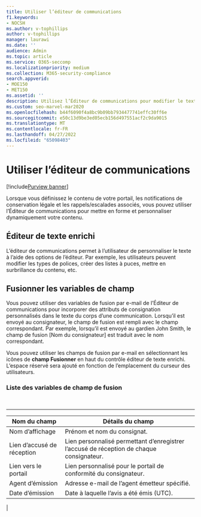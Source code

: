 ```yaml
---
title: Utiliser l’éditeur de communications
f1.keywords:
- NOCSH
ms.author: v-tophillips
author: v-tophillips
manager: laurawi
ms.date: ''
audience: Admin
ms.topic: article
ms.service: O365-seccomp
ms.localizationpriority: medium
ms.collection: M365-security-compliance
search.appverid:
- MOE150
- MET150
ms.assetid: ''
description: Utilisez l’Éditeur de communications pour modifier le texte et fusionner les variables de champ lors de la mise en forme de votre contenu.
ms.custom: seo-marvel-mar2020
ms.openlocfilehash: b44f6090f4a8bc9b09bb7934477741effc30ff6e
ms.sourcegitcommit: e50c13d9be3ed05ecb156d497551acf2c9da9015
ms.translationtype: MT
ms.contentlocale: fr-FR
ms.lasthandoff: 04/27/2022
ms.locfileid: "65098403"
---
```

# <a name="use-the-communications-editor"></a>Utiliser l’éditeur de communications

[!include[Purview banner](../includes/purview-rebrand-banner.md)]

Lorsque vous définissez le contenu de votre portail, les notifications de conservation légale et les rappels/escalades associés, vous pouvez utiliser l’Éditeur de communications pour mettre en forme et personnaliser dynamiquement votre contenu.

## <a name="rich-text-editor"></a>Éditeur de texte enrichi

L’éditeur de communications permet à l’utilisateur de personnaliser le texte à l’aide des options de l’éditeur. Par exemple, les utilisateurs peuvent modifier les types de polices, créer des listes à puces, mettre en surbrillance du contenu, etc.

## <a name="merge-field-variables"></a>Fusionner les variables de champ

Vous pouvez utiliser des variables de fusion par e-mail de l’Éditeur de communications pour incorporer des attributs de consignation personnalisés dans le texte du corps d’une communication. Lorsqu’il est envoyé au consignateur, le champ de fusion est rempli avec le champ correspondant. Par exemple, lorsqu’il est envoyé au gardien John Smith, le champ de fusion [Nom du consignateur] est traduit avec le nom correspondant.

Vous pouvez utiliser les champs de fusion par e-mail en sélectionnant les icônes de **champ Fusionner** en haut du contrôle éditeur de texte enrichi. L’espace réservé sera ajouté en fonction de l’emplacement du curseur des utilisateurs.

### <a name="list-of-merge-field-variables"></a>Liste des variables de champ de fusion

<br>

****

|Nom du champ|Détails du champ|
|---|---|
|Nom d’affichage|Prénom et nom du consignat.|
|Lien d’accusé de réception|Lien personnalisé permettant d’enregistrer l’accusé de réception de chaque consignateur.|
|Lien vers le portail|Lien personnalisé pour le portail de conformité du consignateur.|
|Agent d’émission|Adresse e-mail de l’agent émetteur spécifié.|
|Date d’émission|Date à laquelle l’avis a été émis (UTC).|
|
